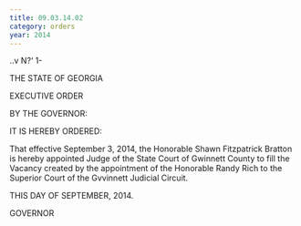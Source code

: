 ```yaml
---
title: 09.03.14.02
category: orders
year: 2014
---
```

   

..v
N?‘ 1-

THE STATE OF GEORGIA

EXECUTIVE ORDER

BY THE GOVERNOR:

IT IS HEREBY ORDERED:

That effective September 3, 2014, the Honorable Shawn
Fitzpatrick Bratton is hereby appointed Judge of the State
Court of Gwinnett County to fill the Vacancy created by the
appointment of the Honorable Randy Rich to the Superior
Court of the Gvvinnett Judicial Circuit.

THIS  DAY OF SEPTEMBER, 2014.



GOVERNOR

